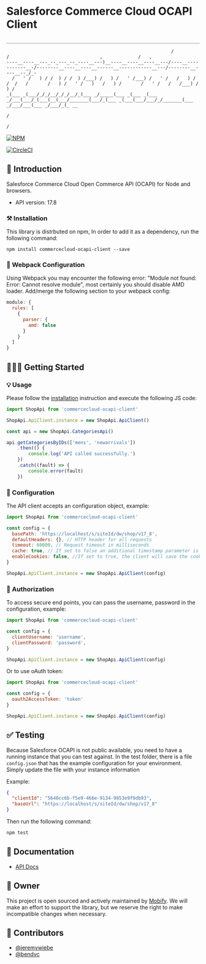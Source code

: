 # Salesforce Commerce Cloud OCAPI Client

```
_______________________________________________________________________________________________________________________________________________________

                                                            /                    /                                 ,             /   ,                 
----__----__---_--_---_--_----__---)__----__----__----__---/----__-----------__-/--------__----__----__------__------------__---/--------__----__--_/_-
  /   ' /   ) / /  ) / /  ) /___) /   ) /   ' /___) /   ' /   /   ) /   /  /   /       /   ) /   ' /   )   /   ) /       /   ' /   /   /___) /   ) /   
_(___ _(___/_/_/__/_/_/__/_(___ _/_____(___ _(___ _(___ _/___(___/_(___(__(___/_______(___/_(___ _(___(___/___/_/_______(___ _/___/___(___ _/___/_(_ __
                                                                                                         /                                             
                                                                                                        /                                              
```

[![NPM](https://nodei.co/npm/commercecloud-ocapi-client.png?downloads=true&stars=true)](https://nodei.co/npm/commercecloud-ocapi-client/)

[![CircleCI](https://circleci.com/gh/mobify/commercecloud-ocapi-client.svg?style=svg)](https://circleci.com/gh/mobify/commercecloud-ocapi-client)

## 🙌 Introduction

Salesforce Commerce Cloud Open Commerce API (OCAPI) for Node and browsers.

- API version: 17.8

### ⚒ Installation

This library is distrbuted on npm, In order to add it as a dependency, run the following command:

```shell
npm install commercecloud-ocapi-client --save
```

### 🔦 Webpack Configuration

Using Webpack you may encounter the following error: "Module not found: Error:
Cannot resolve module", most certainly you should disable AMD loader. Add/merge
the following section to your webpack config:

```javascript
module: {
  rules: [
    {
      parser: {
        amd: false
      }
    }
  ]
}
```

## 👨🏻‍💻 Getting Started

### 💡 Usage

Please follow the [installation](#installation) instruction and execute the following JS code:

```javascript
import ShopApi from 'commercecloud-ocapi-client'

ShopApi.ApiClient.instance = new ShopApi.ApiClient()

const api = new ShopApi.CategoriesApi()

api.getCategoriesByIDs(['mens', 'newarrivals'])
    .then(() {
        console.log('API called successfully.')
    })
    .catch((fault) => {
        console.error(fault)
    })
```


### 🔌 Configuration

The API client accepts an configuration object, example:

```js
import ShopApi from 'commercecloud-ocapi-client'

const config = {
  basePath: 'https://localhost/s/siteId/dw/shop/v17_8',
  defaultHeaders: {}, // HTTP header for all requests
  timeout: 60000, // Request timeout in milliseconds
  cache: true, // If set to false an additional timestamp parameter is added to all API GET calls to prevent browser caching
  enableCookies: false, //If set to true, the client will save the cookies from each server response, and return them in the next request.
}

ShopApi.ApiClient.instance = new ShopApi.ApiClient(config)
```

    

### 🔐 Authorization

To access secure end points, you can pass the username, password in the configuration, example:

```js
import ShopApi from 'commercecloud-ocapi-client'

const config = {
  clientUsername: 'username',
  clientPassword: 'password',
}

ShopApi.ApiClient.instance = new ShopApi.ApiClient(config)
```

Or to use oAuth token:

```js
import ShopApi from 'commercecloud-ocapi-client'

const config = {
  oauth2AccessToken: 'token'
}

ShopApi.ApiClient.instance = new ShopApi.ApiClient(config)
```

## ✅ Testing

Because Salesforce OCAPI is not public available, you need to have a running instance that you can test against. In the test folder, there is a file `config.json` that has the example configuration for your environment. Simply update the file with your instance information

Example: 
```json
{
  "clientId": "5640cc6b-f5e9-466e-9134-9853e9f9db93",
  "baseUrl": "https://localhost/s/siteId/dw/shop/v17_8"
}
```
Then run the following command:

```sh
npm test
```

## 📖 Documentation

- [API Docs](https://mobify.github.io/commercecloud-ocapi-client/)


## 👥 Owner

This project is open sourced and actively maintained by [Mobify](https://github.com/mobify).
We will make an effort to support the library, but we reserve the right to make incompatible changes when necessary.


## 🏅 Contributors

- [@jeremywiebe](https://github.com/jeremywiebeh)
- [@bendvc](https://github.com/bendvc)

